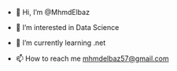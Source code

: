 - 👋 Hi, I’m @MhmdElbaz
- 👀 I’m interested in Data Science
- 🌱 I’m currently learning .net

- 📫 How to reach me mhmdelbaz57@gmail.com

<!---
MhmdElbaz/MhmdElbaz is a ✨ special ✨ repository because its `README.md` (this file) appears on your GitHub profile.
You can click the Preview link to take a look at your changes.
--->
